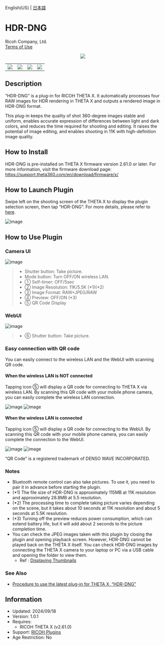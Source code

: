 English(US) | [日本語](README.ja.md)

# HDR-DNG

Ricoh Company, Ltd.  
[Terms of Use](https://www.ricoh360.com/terms/plugins/)

<div align="center"><img src="./1.png"><table><tr><td><img src="./2.png"></td><td><img src="./3.png"></td><td><img src="./4.png"></td><td><img src="./5.png"></td></tr></table></div>

## Description

<div id="plugin-description">

“HDR-DNG” is a plug-in for RICOH THETA X. It automatically processes four RAW images for HDR rendering in THETA X and outputs a rendered image in HDR-DNG format.  
  
This plug-in keeps the quality of shot 360-degree images stable and uniform, enables accurate expression of differences between light and dark colors, and reduces the time required for shooting and editing. It raises the potential of image editing, and enables shooting in 11K with high-definition image quality.  

## How to Install

HDR-DNG is pre-installed on THETA X firmware version 2.61.0 or later. For more information, visit the firmware download page:  
https://support.theta360.com/en/download/firmware/x/  

## How to Launch Plugin

Swipe left on the shooting screen of the THETA X to display the plugin selection screen, then tap “HDR-DNG”. For more details, please refer to [here](https://support.theta360.com/en/manual/x/content/menu-plugin.html).  

![image](assets/plugin_1_launch.png)  

## How to Use Plugin

### Camera UI

![image](assets/plugin_2_camera_ui.png)  

> * Shutter button: Take picture.  
> * Mode button: Turn OFF/ON wireless LAN.  
> * ① Self-timer: OFF/5sec  
> * ② Image Resolution: 11K/5.5K (\*1)(\*2)  
> * ③ Image Format: RAW+JPEG/RAW  
> * ④ Preview: OFF/ON (\*3)  
> * ⑤ QR Code Display  

### WebUI

![image](assets/plugin_3_web_ui.png)  

> * ⑥ Shutter button: Take picture.  

### Easy connection with QR code

You can easily connect to the wireless LAN and the WebUI with scanning QR code.

#### When the wireless LAN is NOT connected  

Tapping icon ⑤ will display a QR code for connecting to THETA X via wireless LAN. By scanning this QR code with your mobile phone camera, you can easily complete the wireless LAN connection.  

![image](assets/plugin_4_tap_qr_icon_1.png) 
![image](assets/plugin_5_tap_qr_icon_2.png)  

#### When the wireless LAN is connected  

Tapping icon ⑤ will display a QR code for connecting to the WebUI. By scanning this QR code with your mobile phone camera, you can easily complete the connection to the WebUI.  

![image](assets/plugin_6_tap_qr_icon_3.png) 
![image](assets/plugin_7_tap_qr_icon_4.png)  

“QR Code” is a registered trademark of DENSO WAVE INCORPORATED.

### Notes

- Bluetooth remote control can also take pictures. To use it, you need to pair it in advance before starting the plugin.  
- (\*1) The file size of HDR-DNG is approximately 115MB at 11K resolution and approximately 28.8MB at 5.5 resolution.  
- (\*2) The processing time to complete taking picture varies depending on the scene, but it takes about 10 seconds at 11K resolution and about 5 seconds at 5.5K resolution.  
- (\*3) Turning off the preview reduces power consumption, which can extend battery life, but it will add about 2 seconds to the picture completion time.  
- You can check the JPEG images taken with this plugin by closing the plugin and opening playback screen. However, HDR-DNG cannot be played back on the THETA X itself. You can check HDR-DNG images by connecting the THETA X camera to your laptop or PC via a USB cable and opening the folder to view them.  
  - Ref : [Displaying Thumbnails](https://support.theta360.com/en/manual/x/content/playback/playback_01.html)

### See Also

- [Procedure to use the latest plug-in for THETA X, “HDR-DNG”](http://blog.ricoh360.com/en/howtouse-thetax-hdrdng-plugin)

</div>

## Information

- Updated: 2024/09/18
- Version: 1.0.1
- Requires:
  - RICOH THETA X (v2.61.0)
- Support: [RICOH Plugins](https://support.ricoh360.com/)
- Age Restriction: No
